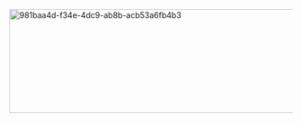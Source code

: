 <img width="735" height="185" alt="981baa4d-f34e-4dc9-ab8b-acb53a6fb4b3" src="https://github.com/user-attachments/assets/28482139-3e00-4b2c-90cd-e6586d82d95b" />
